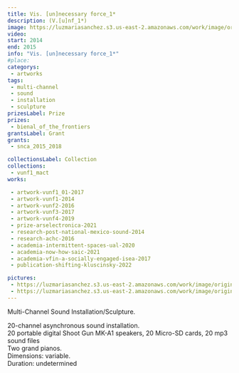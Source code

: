 ```yaml
---
title: Vis. [un]necessary force_1*
description: (V.[u]nf_1*)
image: https://luzmariasanchez.s3.us-east-2.amazonaws.com/work/image/original/Vis_1_London_3 (1).jpg
video:
start: 2014
end: 2015
info: "Vis. [un]necessary force_1*"
#place:
categorys:
 - artworks
tags:
 - multi-channel
 - sound
 - installation
 - sculpture
prizesLabel: Prize
prizes:
 - bienal_of_the_frontiers
grantsLabel: Grant
grants:
 - snca_2015_2018

collectionsLabel: Collection 
collections:
 - vunf1_mact
works:

 - artwork-vunf1_01-2017
 - artwork-vunf1-2014
 - artwork-vunf2-2016
 - artwork-vunf3-2017
 - artwork-vunf4-2019
 - prize-arselectronica-2021
 - research-post-national-mexico-sound-2014
 - research-achc-2016
 - academia-intermittent-spaces-ual-2020
 - academia-now-how-saic-2021
 - academia-vfin-a-socially-engaged-isea-2017
 - publication-shifting-kluscinsky-2022

pictures:
 - https://luzmariasanchez.s3.us-east-2.amazonaws.com/work/image/original/Vis_1_London_5 (1).jpg
 - https://luzmariasanchez.s3.us-east-2.amazonaws.com/work/image/original/Vis_1_London_71 (1).jpg
---
```




Multi-Channel Sound Installation/Sculpture.

20-channel asynchronous sound installation.\
20 portable digital Shoot Gun MK-A1 speakers, 20 Micro-SD cards, 20 mp3 sound files \
Two grand pianos.\
Dimensions: variable.\
Duration: undetermined